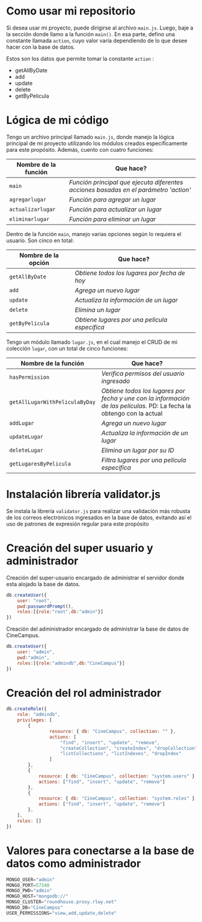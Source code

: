 # Como usar mi repositorio

Si desea usar mi proyecto, puede dirigirse al archivo `main.js`. Luego, baje a la sección donde llamo a la función `main()`. En esa parte, defino una constante llamada `action`, cuyo valor varía dependiendo de lo que desee hacer con la base de datos. 

Estos son los datos que permite tomar la constante `action` :

- getAllByDate
- add
- update
- delete
- getByPelicula

# Lógica de mi código

Tengo un archivo principal llamado `main.js`, donde manejo la lógica principal de mi proyecto utilizando los módulos creados específicamente para este propósito. Además, cuento con cuatro funciones:

| Nombre de la función | Que hace?                                                    |
| -------------------- | ------------------------------------------------------------ |
| `main`               | *Función principal que ejecuta diferentes acciones basadas en el parámetro 'action'* |
| `agregarlugar`       | *Función para agregar un lugar*                              |
| `actualizarlugar`    | *Función para actualizar un lugar*                           |
| `eliminarlugar`      | *Función para eliminar un lugar*                             |

Dentro de la función `main`, manejo varias opciones según lo requiera el usuario. Son cinco en total:

| Nombre de la opción | Que hace?                                     |
| ------------------- | --------------------------------------------- |
| `getAllByDate`      | *Obtiene todos los lugares por fecha de hoy*  |
| `add`               | *Agrega un nuevo lugar*                       |
| `update`            | *Actualiza la información de un lugar*        |
| `delete`            | *Elimina un lugar*                            |
| `getByPelicula`     | *Obtiene lugares por una película específica* |

Tengo un módulo llamado `lugar.js`, en el cual manejo el CRUD de mi colección `lugar`, con un total de cinco funciones:

| Nombre de la función           | Que hace?                                                    |
| ------------------------------ | ------------------------------------------------------------ |
| `hasPermission`                | *Verifica permisos del usuario ingresado*                    |
| `getAllLugarWithPeliculaByDay` | *Obtiene todos los lugares por fecha y une con la información de las películas.* PD: La fecha la obtengo con la actual |
| `addLugar`                     | *Agrega un nuevo lugar*                                      |
| `updateLugar`                  | *Actualiza la información de un lugar*                       |
| `deleteLugar`                  | *Elimina un lugar por su ID*                                 |
| `getLugaresByPelicula`         | *Filtra lugares por una película específica*                 |



# Instalación librería validator.js

Se instala la librería `validator.js` para realizar una validación más robusta de los correos electrónicos ingresados en la base de datos, evitando así el uso de patrones de expresión regular para este propósito

# Creación del super usuario y administrador

Creación del super-usuario encargado de administrar el servidor donde esta alojado la base de datos.

```javascript
db.createUser({
    user: "root",
    pwd:passwordPrompt(),
    roles:[{role:"root",db:"admin"}]
})
```

Creación del administrador encargado de administrar la base de datos de CineCampus.

```javascript
db.createUser({
    user: "admin",
    pwd:"admin",
    roles:[{role:"admindb",db:"CineCampus"}]
})
```

# Creación del rol administrador

```javascript
db.createRole({
    role: "admindb",
    privileges: [
       	{
                resource: { db: "CineCampus", collection: "" },
                actions: [
                    "find", "insert", "update", "remove",
                    "createCollection", "createIndex", "dropCollection",
                    "listCollections", "listIndexes", "dropIndex"
                ]
        },
        {
            resource: { db: "CineCampus", collection: "system.users" },
            actions: ["find", "insert", "update", "remove"]
        },
        {
            resource: { db: "CineCampus", collection: "system.roles" },
            actions: ["find", "insert", "update", "remove"]
        },
    ],
    roles: []
})

```

# Valores para conectarse a la base de datos como administrador

```javascript
MONGO_USER="admin"
MONGO_PORT=57340
MONGO_PWD="admin"
MONGO_HOST="mongodb://"
MONGO_CLUSTER="roundhouse.proxy.rlwy.net"
MONGO_DB="CineCampus"
USER_PERMISSIONS="view,add,update,delete"
```

